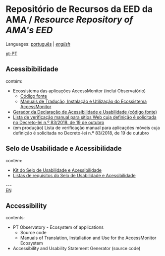 # Repositório de Recursos da EED da AMA / <em lang="en">Resource Repository of AMA's EED</em>

Languages: [português](#pt-PT) | <em lang="en">[english](#en)</em>

<div id="pt-PT" lang="pt-PT"><abbr title="Português de Portugal">pt-PT</abbr>

## Acessibibilidade

contém:

- Ecossistema das aplicações AccessMonitor (inclui Observatório)
  - [Código fonte](acessibilidade.md#código-fonte-é-poss%C3%ADvel-usar-o-código-que-se-segue-nas-suas-próprias-aplicações-desde-que-a-fonte-seja-sempre-mencionada)
  - [Manuais de Tradução, Instalação e Utilização do Ecossistema AccessMonitor](acessibilidade.md#manuais-de-tradução-instalação-e-utilização-do-ecossistema-accessmonitor)
- [Gerador da Declaração de Acessibilidade e Usabilidade (código fonte)](acessibilidade.md#gerador-da-declaração-de-acessibilidade-e-usabilidade-código-fonte)
- [Lista de verificação manual para sítios Web cuja definição é solicitada no Decreto-lei n.º 83/2018, de 19 de outubro](acessibilidade.md#lista-de-verificação-manual-cuja-definição-é-solicitada-no-decreto-lei-nº-832018-de-19-de-outubro)
- (em produção) Lista de verificação manual para aplicações móveis cuja definição é solicitada no Decreto-lei n.º 83/2018, de 19 de outubro

## Selo de Usabilidade e Acessibilidade

contém:

- [Kit do Selo de Usabilidade e Acessibilidade](https://amagovpt.github.io/kit-selo/)
- [Listas de requisitos do Selo de Usabilidade e Acessibilidade](https://amagovpt.github.io/kit-selo/checklists/checklist-10aspetos)

</div>
---

<div id="en" lang="en"><abbr title="English">EN</abbr>

## Accessibility

contents:

- PT Observatory - Ecosystem of applications
  - Source code
  - Manuals of Translation, Installation and Use for the AccessMonitor Ecosystem
- Accessibility and Usability Statement Generator (source code)
</div>

